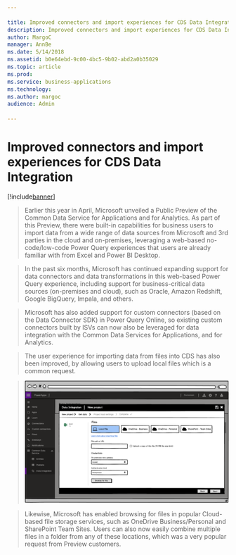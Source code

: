 ```yaml
---

title: Improved connectors and import experiences for CDS Data Integration
description: Improved connectors and import experiences for CDS Data Integration
author: MargoC
manager: AnnBe
ms.date: 5/14/2018
ms.assetid: b0e64ebd-9c00-4bc5-9b02-abd2a0b35029
ms.topic: article
ms.prod: 
ms.service: business-applications
ms.technology: 
ms.author: margoc
audience: Admin

---
```

#  Improved connectors and import experiences for CDS Data Integration 


[!include[banner](../../../../includes/banner.md)]

>   Earlier this year in April, Microsoft unveiled a Public Preview of the
>   Common Data Service for Applications and for Analytics. As part of this
>   Preview, there were built-in capabilities for business users to import data
>   from a wide range of data sources from Microsoft and 3rd parties in the
>   cloud and on-premises, leveraging a web-based no-code/low-code Power Query
>   experiences that users are already familiar with from Excel and Power BI
>   Desktop.

>   In the past six months, Microsoft has continued expanding support for data
>   connectors and data transformations in this web-based Power Query
>   experience, including support for business-critical data sources
>   (on-premises and cloud), such as Oracle, Amazon Redshift, Google BigQuery,
>   Impala, and others.

>   Microsoft has also added support for custom connectors (based on the Data
>   Connector SDK) in Power Query Online, so existing custom connectors built by
>   ISVs can now also be leveraged for data integration with the Common Data
>   Services for Applications, and for Analytics.

>   The user experience for importing data from files into CDS has also been
>   improved, by allowing users to upload local files which is a common request.

>   ![](media/4-1.png "")
<!-- Get Data 5.png -->


>   Likewise, Microsoft has enabled browsing for files in popular Cloud-based
>   file storage services, such as OneDrive Business/Personal and SharePoint
>   Team Sites. Users can also now easily combine multiple files in a folder
>   from any of these locations, which was a very popular request from Preview
>   customers.
